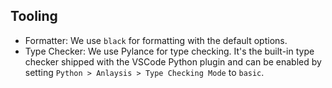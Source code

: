 ## Tooling
- Formatter: We use `black` for formatting with the default options.
- Type Checker: We use Pylance for type checking. It's the built-in type checker shipped with the VSCode Python plugin and can be enabled by setting `Python > Anlaysis > Type Checking Mode` to `basic`.